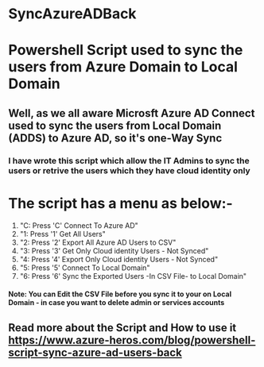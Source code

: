 # SyncAzureADBack
# Powershell Script used to sync the users from Azure Domain to Local Domain

## Well, as we all aware Microsft Azure AD Connect used to sync the users from Local Domain (ADDS) to Azure AD, so it's one-Way Sync
### I have wrote this script which allow the IT Admins to sync the users or retrive the users which they have cloud identity only


# The script has a menu as below:-

  1.	"C: Press 'C' Connect To Azure AD"
  2.	"1: Press '1' Get All Users"
  3.	"2: Press '2' Export All Azure AD Users to CSV"
  4.	"3: Press '3' Get Only Cloud identity Users - Not Synced"
  5.	"4: Press '4' Export Only Cloud identity Users - Not Synced"
  6.	"5: Press '5' Connect To Local Domain"
  7.	"6: Press '6' Sync the Exported Users -In CSV File- to Local Domain"


#### Note: You can Edit the CSV File before you sync it to your on Local Domain - in case you want to delete admin or services accounts

## Read more about the Script and How to use it https://www.azure-heros.com/blog/powershell-script-sync-azure-ad-users-back

